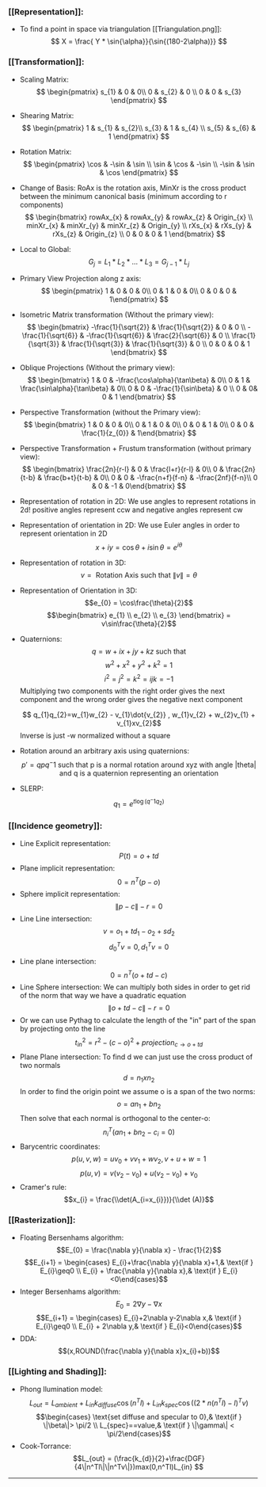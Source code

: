 ### [[Representation]]:
- To find a point in space via triangulation [[Triangulation.png]]:
	$$ X = \frac{ Y * \sin{\alpha}}{\sin{(180-2\alpha)}} $$

### [[Transformation]]:
* Scaling Matrix:
	$$ \begin{pmatrix}   s_{1} & 0 & 0\\   0 & s_{2} & 0 \\ 0 & 0 & s_{3}   \end{pmatrix} $$
* Shearing Matrix:
	$$ \begin{pmatrix}   1 & s_{1} & s_{2}\\   s_{3} & 1 & s_{4} \\ s_{5} & s_{6} & 1   \end{pmatrix} $$
* Rotation Matrix:
	$$ \begin{pmatrix}   \cos & -\sin & \sin \\   \sin & \cos & -\sin \\ -\sin & \sin & \cos   \end{pmatrix} $$
* Change of Basis:
	RoAx is the rotation axis, MinXr is the cross product between the minimum canonical basis (minimum according to r components)
	$$ \begin{bmatrix}   rowAx_{x} & rowAx_{y} & rowAx_{z} & Origin_{x} \\  minXr_{x}  & minXr_{y} & minXr_{z} & Origin_{y} \\ rXs_{x} & rXs_{y} & rXs_{z} & Origin_{z} \\ 0 & 0 & 0 & 1 \end{bmatrix} $$
* Local to Global:
	$$ G_{j} = L_{1} * L_{2} * \dots * L_{3} = G_{j-1} * L_{j}$$
* Primary View Projection along z axis:
	$$ \begin{pmatrix}   1 & 0 & 0 & 0\\   0 & 1 & 0 & 0\\ 0 & 0 & 0 & 1\end{pmatrix} $$
* Isometric Matrix transformation (Without the primary view):
	$$ \begin{bmatrix}   -\frac{1}{\sqrt{2}} & \frac{1}{\sqrt{2}} & 0 & 0 \\  -\frac{1}{\sqrt{6}}  & -\frac{1}{\sqrt{6}} & \frac{2}{\sqrt{6}} & 0 \\ \frac{1}{\sqrt{3}} & \frac{1}{\sqrt{3}} & \frac{1}{\sqrt{3}} & 0 \\ 0 & 0 & 0 & 1 \end{bmatrix} $$
* Oblique Projections (Without the primary view):
	$$ \begin{bmatrix}   1 & 0 & -\frac{\cos\alpha}{\tan\beta} & 0\\   0 & 1 & \frac{\sin\alpha}{\tan\beta} & 0\\ 0 & 0 & -\frac{1}{\sin\beta} & 0 \\
0 & 0& 0 & 1   \end{bmatrix} $$
* Perspective Transformation (without the Primary view):
	$$ \begin{bmatrix}   1 & 0 & 0 & 0\\   0 & 1 & 0 & 0\\ 0 & 0 & 1 & 0\\ 0 & 0 & \frac{1}{z_{0}} & 1\end{bmatrix} $$
* Perspective Transformation + Frustum transformation (without primary view):
	$$ \begin{bmatrix}   \frac{2n}{r-l} & 0 & \frac{l+r}{r-l} & 0\\   0 & \frac{2n}{t-b} & \frac{b+t}{t-b} & 0\\ 0 & 0 & -\frac{n+f}{f-n} & -\frac{2nf}{f-n}\\ 0 & 0 & -1 & 0\end{bmatrix} $$
* Representation of rotation in 2D:
	We use angles to represent rotations in 2d! positive angles represent ccw and negative angles represent cw

* Representation of orientation in 2D:
	We use Euler angles in order to represent orientation in 2D
	$$x + iy = \cos\theta +i\sin\theta = e^{i\theta}$$
* Representation of rotation in 3D:
	$$v = \text{ Rotation Axis such that } \|v\|=\theta $$
* Representation of Orientation in 3D:
	$$e_{0} = \cos\frac{\theta}{2}$$
	$$\begin{bmatrix}
e_{1} \\ e_{2} \\ e_{3}
\end{bmatrix} = v\sin\frac{\theta}{2}$$
* Quaternions:
	$$q=w +ix + jy+ kz \text{ such that} $$
	$$w^2 + x^2 + y^2 + k^2 = 1$$
	$$i^2 = j^2 = k^2 = ijk = -1$$
	Multiplying two components with the right order gives the next component and the wrong order gives the negative next component

	$$ q_{1}q_{2}=w_{1}w_{2} - v_{1}\dot{v_{2}} , w_{1}v_{2} + w_{2}v_{1} + v_{1}xv_{2}$$
	Inverse is just -w normalized without a square
* Rotation around an arbitrary axis using quaternions:
	$$p'=qpq^-1 \text{ such that p is a normal rotation around xyz with angle |theta| and q is a quaternion representing an orientation}$$
* SLERP:
	$$ q_{1} = e^{t\log(q^-1q_{2})}$$
### [[Incidence geometry]]:
* Line Explicit representation:
	$$P(t) = o + td$$
* Plane implicit representation:
	$$ 0 = n^T(p-o)$$
* Sphere implicit representation:
	$$ \|p-c\| - r = 0$$
* Line Line intersection:
	$$v = o_{1}+td_{1} - o_{2}+sd_{2} $$
	$$d_{0}^Tv=0, d_{1}^Tv=0 $$
* Line plane intersection:
	$$ 0 = n^T(o + td - c)$$
* Line Sphere intersection:
	We can multiply both sides in order to get rid of the norm that way we have a quadratic equation
	$$ \| o + td - c\| - r = 0$$
* Or we can use Pythag to calculate the length of the "in" part of the span by projecting onto the line
	$$t_{in}^2 = r^2 - (c-o)^2 + projection_{c\to o + td}$$
* Plane Plane intersection:
	To find d we can just use the cross product of two normals
	$$d = n_{1}xn_{2}$$
	In order to find the origin point we assume o is a span of the two norms:
	$$o=an_{1} + bn_{2}$$
	Then solve that each normal is orthogonal to the center-o:
	$$n_{i}^T(an_{1}+bn_{2}-c_{i}= 0 )$$
* Barycentric coordinates:
	$$p(u,v,w) = uv_{0} + vv_{1} + wv_{2}, v+u+w=1$$
	$$p(u,v) = v(v_{2}-v_{0}) + u (v_{2}-v_{0}) + v_{0}$$
* Cramer's rule:
	$$x_{i} = \frac{\\det(A_{i=x_{i}})}{\\det (A)}$$
### [[Rasterization]]:
* Floating Bersenhams algorithm:
	$$E_{0} = \frac{\nabla y}{\nabla x} - \frac{1}{2}$$
	$$E_{i+1} = \begin{cases} E_{i}+\frac{\nabla y}{\nabla x}+1,& \text{if } E_{i}\geq0 \\ E_{i} + \frac{\nabla y}{\nabla x},& \text{if } E_{i}<0\end{cases}$$
* Integer Bersenhams algorithm:
	$$E_{0} = 2\nabla y-\nabla x$$
	$$E_{i+1} = \begin{cases} E_{i}+2\nabla y-2\nabla x,& \text{if } E_{i}\geq0 \\ E_{i} + 2\nabla y,& \text{if } E_{i}<0\end{cases}$$
* DDA:
	$$(x,ROUND(\frac{\nabla y}{\nabla x}x_{i}+b))$$
### [[Lighting and Shading]]:
* Phong Ilumination model:
	$$L_{out} = L_{ambient} + L_{in}k_{diffuse}\cos(n^Tl) + L_{in}k_{spec}\cos((2*n(n^Tl)-l)^Tv)$$
	$$\begin{cases} \text{set diffuse and specular to 0},& \text{if } \|\beta\|> \pi/2 \\ L_{spec}==value,& \text{if } \|\gamma\| < \pi/2\end{cases}$$
* Cook-Torrance:
	$$L_{out} = (\frac{k_{d}}{2}+\frac{DGF}{4\|n^Tl\|\|n^Tv\|})max(0,n^Tl)L_{in} $$
***